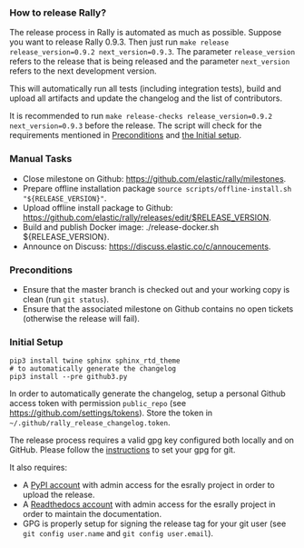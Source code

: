 ### How to release Rally?

The release process in Rally is automated as much as possible. Suppose you want to release Rally 0.9.3. Then just run `make release release_version=0.9.2 next_version=0.9.3`. The parameter `release_version` refers to the release that is being released and the parameter `next_version` refers to the next development version. 

This will automatically run all tests (including integration tests), build and upload all artifacts and update the changelog and the list of contributors.

It is recommended to run `make release-checks release_version=0.9.2 next_version=0.9.3` before the release. The script will check for the requirements mentioned in [Preconditions](#preconditions) and [the Initial setup](#initial_setup).

### Manual Tasks

* Close milestone on Github: https://github.com/elastic/rally/milestones.
* Prepare offline installation package `source scripts/offline-install.sh "${RELEASE_VERSION}"`.
* Upload offline install package to Github: https://github.com/elastic/rally/releases/edit/$RELEASE_VERSION.
* Build and publish Docker image: ./release-docker.sh ${RELEASE_VERSION}.
* Announce on Discuss: https://discuss.elastic.co/c/annoucements.

### Preconditions

* Ensure that the master branch is checked out and your working copy is clean (run `git status`).
* Ensure that the associated milestone on Github contains no open tickets (otherwise the release will fail).

### Initial Setup

```
pip3 install twine sphinx sphinx_rtd_theme
# to automatically generate the changelog
pip3 install --pre github3.py
```

In order to automatically generate the changelog, setup a personal Github access token with permission `public_repo` (see https://github.com/settings/tokens). Store the token in `~/.github/rally_release_changelog.token`.

The release process requires a valid gpg key configured both locally and on GitHub. Please follow the [instructions](https://git-scm.com/book/id/v2/Git-Tools-Signing-Your-Work) to set your gpg for git.

It also requires:

* A [PyPI account](https://pypi.org/account/register/) with admin access for the esrally project in order to upload the release.
* A [Readthedocs account](https://readthedocs.org/accounts/signup/) with admin access for the esrally project in order to maintain the documentation.
* GPG is properly setup for signing the release tag for your git user (see `git config user.name` and `git config user.email`).
